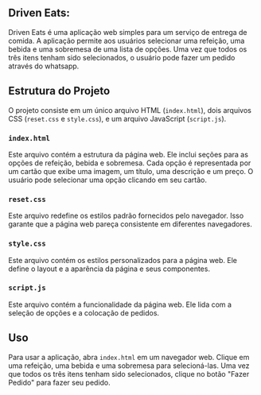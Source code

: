 ## Driven Eats:

Driven Eats é uma aplicação web simples para um serviço de entrega de comida. A aplicação permite aos usuários selecionar uma refeição, uma bebida e uma sobremesa de uma lista de opções. Uma vez que todos os três itens tenham sido selecionados, o usuário pode fazer um pedido através do whatsapp.

## Estrutura do Projeto

O projeto consiste em um único arquivo HTML (`index.html`), dois arquivos CSS (`reset.css` e `style.css`), e um arquivo JavaScript (`script.js`).

### `index.html`

Este arquivo contém a estrutura da página web. Ele inclui seções para as opções de refeição, bebida e sobremesa. Cada opção é representada por um cartão que exibe uma imagem, um título, uma descrição e um preço. O usuário pode selecionar uma opção clicando em seu cartão.

### `reset.css`

Este arquivo redefine os estilos padrão fornecidos pelo navegador. Isso garante que a página web pareça consistente em diferentes navegadores.

### `style.css`

Este arquivo contém os estilos personalizados para a página web. Ele define o layout e a aparência da página e seus componentes.

### `script.js`

Este arquivo contém a funcionalidade da página web. Ele lida com a seleção de opções e a colocação de pedidos.

## Uso

Para usar a aplicação, abra `index.html` em um navegador web. Clique em uma refeição, uma bebida e uma sobremesa para selecioná-las. Uma vez que todos os três itens tenham sido selecionados, clique no botão "Fazer Pedido" para fazer seu pedido.
